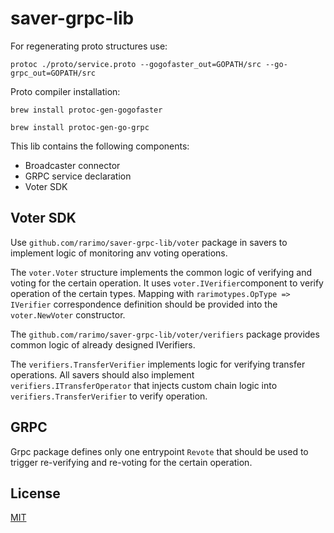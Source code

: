 # saver-grpc-lib

For regenerating proto structures use:

```
protoc ./proto/service.proto --gogofaster_out=GOPATH/src --go-grpc_out=GOPATH/src
```

Proto compiler installation:

```
brew install protoc-gen-gogofaster
```

```
brew install protoc-gen-go-grpc 
```

This lib contains the following components:
- Broadcaster connector
- GRPC service declaration
- Voter SDK

## Voter SDK

Use `github.com/rarimo/saver-grpc-lib/voter` package in savers to implement logic of monitoring anv voting operations.

The `voter.Voter` structure implements the common logic of verifying and voting for the certain operation. 
It uses `voter.IVerifier`component to verify operation of the certain types. Mapping with `rarimotypes.OpType => IVerifier` 
correspondence definition should be provided into the `voter.NewVoter` constructor. 

The `github.com/rarimo/saver-grpc-lib/voter/verifiers` package provides common logic of already designed IVerifiers. 

The `verifiers.TransferVerifier` implements logic for verifying transfer operations. All savers should also implement  
`verifiers.ITransferOperator` that injects custom chain logic into `verifiers.TransferVerifier` to verify operation. 

## GRPC

Grpc package defines only one entrypoint `Revote` that should be used to trigger re-verifying and re-voting for the 
certain operation.

## License
[MIT](./LICENSE)
